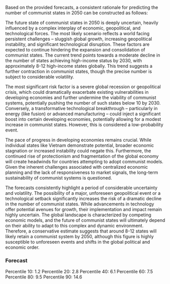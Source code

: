 Based on the provided forecasts, a consistent rationale for predicting the number of communist states in 2050 can be constructed as follows:

The future state of communist states in 2050 is deeply uncertain, heavily influenced by a complex interplay of economic, geopolitical, and technological forces. The most likely scenario reflects a world facing persistent challenges – sluggish global growth, increasing geopolitical instability, and significant technological disruption. These factors are expected to continue hindering the expansion and consolidation of communist states. The current trend points towards a moderate decline in the number of states achieving high-income status by 2030, with approximately 8-12 high-income states globally. This trend suggests a further contraction in communist states, though the precise number is subject to considerable volatility.

The most significant risk factor is a severe global recession or geopolitical crisis, which could dramatically exacerbate existing vulnerabilities in developing economies and further undermine the viability of communist systems, potentially pushing the number of such states below 10 by 2030. Conversely, a transformative technological breakthrough – particularly in energy (like fusion) or advanced manufacturing – could inject a significant boost into certain developing economies, potentially allowing for a modest increase in communist states. However, this is considered a low-probability event.

The pace of progress in developing economies remains crucial. While individual states like Vietnam demonstrate potential, broader economic stagnation or increased instability could negate this. Furthermore, the continued rise of protectionism and fragmentation of the global economy will create headwinds for countries attempting to adopt communist models. Given the inherent challenges associated with centralized economic planning and the lack of responsiveness to market signals, the long-term sustainability of communist systems is questioned. 

The forecasts consistently highlight a period of considerable uncertainty and volatility. The possibility of a major, unforeseen geopolitical event or a technological setback significantly increases the risk of a dramatic decline in the number of communist states. While advancements in technology offer potential avenues for growth, their implementation and impact remain highly uncertain. The global landscape is characterized by competing economic models, and the future of communist states will ultimately depend on their ability to adapt to this complex and dynamic environment.  Therefore, a conservative estimate suggests that around 8-12 states will likely retain a communist system by 2050, although this figure is highly susceptible to unforeseen events and shifts in the global political and economic order.

### Forecast

Percentile 10: 1.2
Percentile 20: 2.8
Percentile 40: 6.1
Percentile 60: 7.5
Percentile 80: 9.5
Percentile 90: 14.6